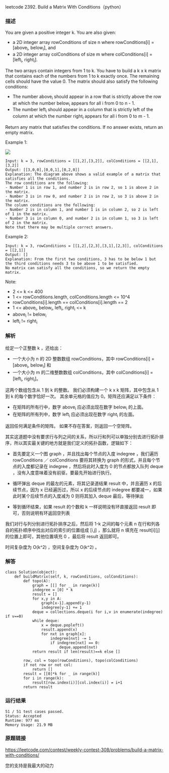 leetcode  2392. Build a Matrix With Conditions（python）




### 描述



You are given a positive integer k. You are also given:

* a 2D integer array rowConditions of size n where rowConditions[i] = [above<sub>i</sub>, below<sub>i</sub>], and
* a 2D integer array colConditions of size m where colConditions[i] = [left<sub>i</sub>, right<sub>i</sub>].

The two arrays contain integers from 1 to k. You have to build a k x k matrix that contains each of the numbers from 1 to k exactly once. The remaining cells should have the value 0. The matrix should also satisfy the following conditions:

* The number above<sub>i</sub> should appear in a row that is strictly above the row at which the number below<sub>i</sub> appears for all i from 0 to n - 1.
* The number left<sub>i</sub> should appear in a column that is strictly left of the column at which the number right<sub>i</sub> appears for all i from 0 to m - 1.

Return any matrix that satisfies the conditions. If no answer exists, return an empty matrix.

Example 1:

![](https://p3-juejin.byteimg.com/tos-cn-i-k3u1fbpfcp/f0901e9a98d74255ad86a67902c9bc96~tplv-k3u1fbpfcp-zoom-1.image)

	Input: k = 3, rowConditions = [[1,2],[3,2]], colConditions = [[2,1],[3,2]]
	Output: [[3,0,0],[0,0,1],[0,2,0]]
	Explanation: The diagram above shows a valid example of a matrix that satisfies all the conditions.
	The row conditions are the following:
	- Number 1 is in row 1, and number 2 is in row 2, so 1 is above 2 in the matrix.
	- Number 3 is in row 0, and number 2 is in row 2, so 3 is above 2 in the matrix.
	The column conditions are the following:
	- Number 2 is in column 1, and number 1 is in column 2, so 2 is left of 1 in the matrix.
	- Number 3 is in column 0, and number 2 is in column 1, so 3 is left of 2 in the matrix.
	Note that there may be multiple correct answers.

	
Example 2:

	Input: k = 3, rowConditions = [[1,2],[2,3],[3,1],[2,3]], colConditions = [[2,1]]
	Output: []
	Explanation: From the first two conditions, 3 has to be below 1 but the third conditions needs 3 to be above 1 to be satisfied.
	No matrix can satisfy all the conditions, so we return the empty matrix.




Note:

* 	2 <= k <= 400
* 	1 <= rowConditions.length, colConditions.length <= 10^4
* 	rowConditions[i].length == colConditions[i].length == 2
* 	1 <= above<sub>i</sub>, below<sub>i</sub>, left<sub>i</sub>, right<sub>i</sub> <= k
* 	above<sub>i</sub> != below<sub>i</sub>
* 	left<sub>i</sub> != right<sub>i</sub>


### 解析

给定一个正整数 k ，还给出：

* 一个大小为 n 的 2D 整数数组 rowConditions，其中 rowConditions[i] = [above<sub>i</sub>, below<sub>i</sub>] 和
* 一个大小为 m 的二维整数数组 colConditions，其中 colConditions[i] = [left<sub>i</sub>, right<sub>i</sub>]。

这两个数组包含从 1 到 k 的整数。 我们必须构建一个 k x k 矩阵，其中包含从 1 到 k 的每个数字恰好一次。 其余单元格的值应为 0。矩阵还应满足以下条件：

* 在矩阵的所有行中，数字 above<sub>i</sub> 应必须出现在数字 below<sub>i</sub> 的上面。
* 在矩阵的所有列中，数字 left<sub>i</sub> 应必须出现在数字 right<sub>i</sub> 的左面。

返回任何满足条件的矩阵。 如果不存在答案，则返回一个空矩阵。

其实这道题中没有要求行与列之间的关系，所以行和列可以单独分别去进行拓扑排序，所以其实最关键的地方就是我们定义的拓扑函数，逻辑如下：

- 首先要定义一个图 graph ，并且找出每个节点的入度 indegree ，我们遍历 rowConditions ／ colConditions 要将其转换为 graph 的形式，并且每个节点的入度都记录在 indegree ，然后将此时入度为 0 的节点都放入队列 deque ，没有入度意味着没有前驱，要最先开始进行执行。

- 循环弹出 deque 的最左的元素，将其记录道结果 result 中，并且遍历 x 的后续节点，因为 x 已经遍历过，所以 x 的后续节点的 indegree 都要减一，如果此时某个后续节点的入度减为 0 则将其加入 deque 最后，等待弹出

- 等到循环结束，如果 result 的个数和 k 一样说明没有环直接返回 result 即可，否则说明有环返回空列表

我们对行与列分别进行拓扑排序之后，然后将 1-k 之间的每个元素 n 在行和列各自的拓扑顺序中找出对应的索引的位置组成 [i,j] ，那么就将 n 填充在 result[i][j] 的位置上即可，其他位置填充 0 ，最后将 result 返回即可。

时间复杂度为 O(k^2) ，空间复杂度为 O(k^2) 。

### 解答

	class Solution(object):
	    def buildMatrix(self, k, rowConditions, colConditions):
	        def topo(A):
	            graph = [[] for _ in range(k)]
	            indegree = [0] * k
	            result = []
	            for x,y in A:
	                graph[x-1].append(y-1)
	                indegree[y-1] += 1
	            deque = collections.deque(i for i,v in enumerate(indegree) if v==0)
	            while deque:
	                x = deque.popleft()
	                result.append(x)
	                for nxt in graph[x]:
	                    indegree[nxt] -= 1
	                    if indegree[nxt] == 0:
	                        deque.append(nxt)
	            return result if len(result)==k else []
	
	        row, col = topo(rowConditions), topo(colConditions)
	        if not row or not col:
	            return []
	        result = [[0]*k for _ in range(k)]
	        for i in range(k):
	            result[row.index(i)][col.index(i)] = i+1
	        return result

### 运行结果

	51 / 51 test cases passed.
	Status: Accepted
	Runtime: 977 ms
	Memory Usage: 21.9 MB

### 原题链接

https://leetcode.com/contest/weekly-contest-308/problems/build-a-matrix-with-conditions/


您的支持是我最大的动力